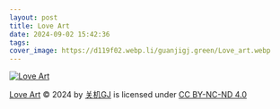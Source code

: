 ```yaml
---
layout: post
title: Love Art
date: 2024-09-02 15:42:36
tags:
cover_image: https://d119f02.webp.li/guanjigj.green/Love_art.webp
---
```


[![Love Art](https://d119f02.webp.li/guanjigj.green/Love_art.webp)](https://rclone.cosec.moe/guanjigj.green/Love_art.webp)

[Love Art](https://guanjigj.green/Love-Art) © 2024 by [关机GJ](https://guanjigj.green) is licensed under [CC BY-NC-ND 4.0](https://creativecommons.org/licenses/by-nc-nd/4.0/)